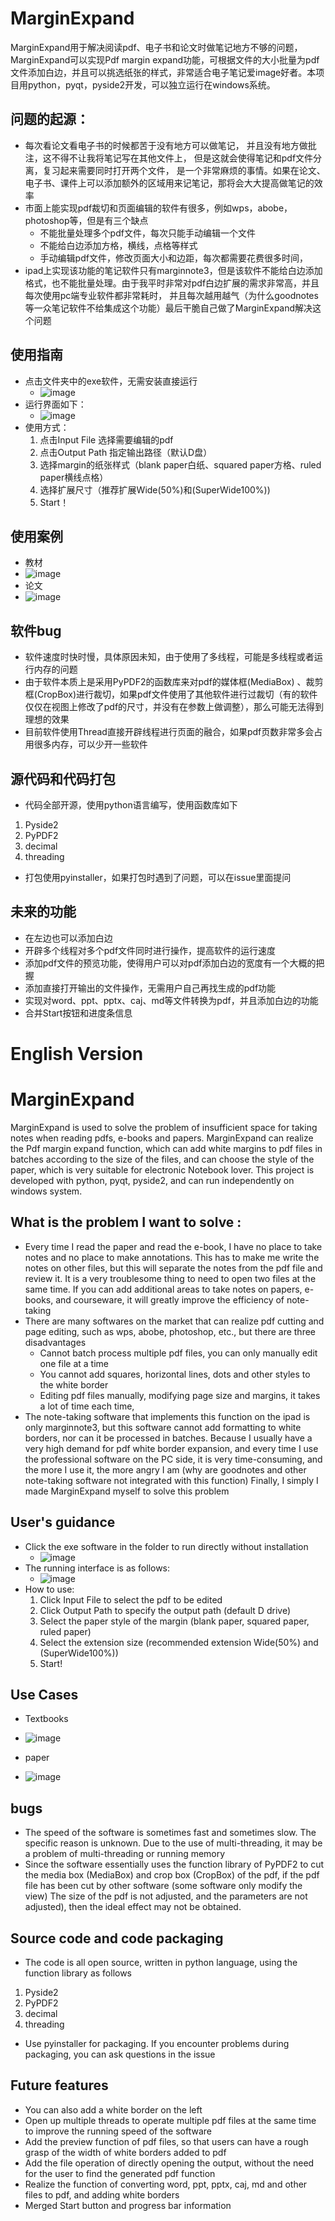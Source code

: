 # MarginExpand

 MarginExpand用于解决阅读pdf、电子书和论文时做笔记地方不够的问题，MarginExpand可以实现Pdf margin expand功能，可根据文件的大小批量为pdf文件添加白边，并且可以挑选纸张的样式，非常适合电子笔记爱image好者。本项目用python，pyqt，pyside2开发，可以独立运行在windows系统。



## 问题的起源：

+ 每次看论文看电子书的时候都苦于没有地方可以做笔记， 并且没有地方做批注，这不得不让我将笔记写在其他文件上， 但是这就会使得笔记和pdf文件分离，复习起来需要同时打开两个文件， 是一个非常麻烦的事情。如果在论文、电子书、课件上可以添加额外的区域用来记笔记，那将会大大提高做笔记的效率
+ 市面上能实现pdf裁切和页面编辑的软件有很多，例如wps，abobe，photoshop等，但是有三个缺点
  + 不能批量处理多个pdf文件，每次只能手动编辑一个文件
  + 不能给白边添加方格，横线，点格等样式
  + 手动编辑pdf文件，修改页面大小和边距，每次都需要花费很多时间，
+ ipad上实现该功能的笔记软件只有marginnote3，但是该软件不能给白边添加格式，也不能批量处理。由于我平时非常对pdf白边扩展的需求非常高，并且每次使用pc端专业软件都非常耗时， 并且每次越用越气（为什么goodnotes等一众笔记软件不给集成这个功能）最后干脆自己做了MarginExpand解决这个问题



## 使用指南

+ 点击文件夹中的exe软件，无需安装直接运行
  + ![image](https://github.com/fate-ubw/MarginExpand/blob/main/image/2.jpg)
+ 运行界面如下：
  + ![image](https://github.com/fate-ubw/MarginExpand/blob/main/image/%E7%95%8C%E9%9D%A2%E8%AF%B4%E6%98%8E.jpg)
+ 使用方式：
  1. 点击Input File 选择需要编辑的pdf
  2. 点击Output Path 指定输出路径（默认D盘）
  3. 选择margin的纸张样式（blank paper白纸、squared paper方格、ruled paper横线点格）
  4. 选择扩展尺寸（推荐扩展Wide(50%)和(SuperWide100%))
  5. Start！

## 使用案例

+ 教材
+ ![image](https://github.com/fate-ubw/MarginExpand/blob/main/image/3.jpg)
+ 论文
+ ![image](https://github.com/fate-ubw/MarginExpand/blob/main/image/4.jpg)



## 软件bug

+ 软件速度时快时慢，具体原因未知，由于使用了多线程，可能是多线程或者运行内存的问题
+ 由于软件本质上是采用PyPDF2的函数库来对pdf的媒体框(MediaBox) 、裁剪框(CropBox)进行裁切，如果pdf文件使用了其他软件进行过裁切（有的软件仅仅在视图上修改了pdf的尺寸，并没有在参数上做调整），那么可能无法得到理想的效果 
+ 目前软件使用Thread直接开辟线程进行页面的融合，如果pdf页数非常多会占用很多内存，可以少开一些软件



## 源代码和代码打包

+ 代码全部开源，使用python语言编写，使用函数库如下

1. Pyside2
2. PyPDF2
3. decimal
4. threading

+ 打包使用pyinstaller，如果打包时遇到了问题，可以在issue里面提问



## 未来的功能

+ 在左边也可以添加白边
+ 开辟多个线程对多个pdf文件同时进行操作，提高软件的运行速度
+ 添加pdf文件的预览功能，使得用户可以对pdf添加白边的宽度有一个大概的把握
+ 添加直接打开输出的文件操作，无需用户自己再找生成的pdf功能
+ 实现对word、ppt、pptx、caj、md等文件转换为pdf，并且添加白边的功能
+ 合并Start按钮和进度条信息


# English Version

# MarginExpand

 MarginExpand is used to solve the problem of insufficient space for taking notes when reading pdfs, e-books and papers. MarginExpand can realize the Pdf margin expand function, which can add white margins to pdf files in batches according to the size of the files, and can choose the style of the paper, which is very suitable for electronic Notebook lover. This project is developed with python, pyqt, pyside2, and can run independently on windows system.



## What is the problem I want to solve :

- Every time I read the paper and read the e-book, I have no place to take notes and no place to make annotations. This has to make me write the notes on other files, but this will separate the notes from the pdf file and review it. It is a very troublesome thing to need to open two files at the same time. If you can add additional areas to take notes on papers, e-books, and courseware, it will greatly improve the efficiency of note-taking
- There are many softwares on the market that can realize pdf cutting and page editing, such as wps, abobe, photoshop, etc., but there are three disadvantages
  - Cannot batch process multiple pdf files, you can only manually edit one file at a time
  - You cannot add squares, horizontal lines, dots and other styles to the white border
  - Editing pdf files manually, modifying page size and margins, it takes a lot of time each time,
- The note-taking software that implements this function on the ipad is only marginnote3, but this software cannot add formatting to white borders, nor can it be processed in batches. Because I usually have a very high demand for pdf white border expansion, and every time I use the professional software on the PC side, it is very time-consuming, and the more I use it, the more angry I am (why are goodnotes and other note-taking software not integrated with this function) Finally, I simply I made MarginExpand myself to solve this problem



## User's guidance

- Click the exe software in the folder to run directly without installation
  + ![image](https://github.com/fate-ubw/MarginExpand/blob/main/image/2.jpg)
- The running interface is as follows:
  + ![image](https://github.com/fate-ubw/MarginExpand/blob/main/image/1.jpg)
- How to use:
  1. Click Input File to select the pdf to be edited
  2. Click Output Path to specify the output path (default D drive)
  3. Select the paper style of the margin (blank paper, squared paper, ruled paper)
  4. Select the extension size (recommended extension Wide(50%) and (SuperWide100%))
  5. Start!

## Use Cases

- Textbooks
 + ![image](https://github.com/fate-ubw/MarginExpand/blob/main/image/3.jpg)
- paper
 + ![image](https://github.com/fate-ubw/MarginExpand/blob/main/image/4.jpg)



## bugs

- The speed of the software is sometimes fast and sometimes slow. The specific reason is unknown. Due to the use of multi-threading, it may be a problem of multi-threading or running memory
- Since the software essentially uses the function library of PyPDF2 to cut the media box (MediaBox) and crop box (CropBox) of the pdf, if the pdf file has been cut by other software (some software only modify the view) The size of the pdf is not adjusted, and the parameters are not adjusted), then the ideal effect may not be obtained.



## Source code and code packaging

- The code is all open source, written in python language, using the function library as follows

1. Pyside2
2. PyPDF2
3. decimal
4. threading

- Use pyinstaller for packaging. If you encounter problems during packaging, you can ask questions in the issue



## Future features

- You can also add a white border on the left
- Open up multiple threads to operate multiple pdf files at the same time to improve the running speed of the software
- Add the preview function of pdf files, so that users can have a rough grasp of the width of white borders added to pdf
- Add the file operation of directly opening the output, without the need for the user to find the generated pdf function
- Realize the function of converting word, ppt, pptx, caj, md and other files to pdf, and adding white borders
- Merged Start button and progress bar information


